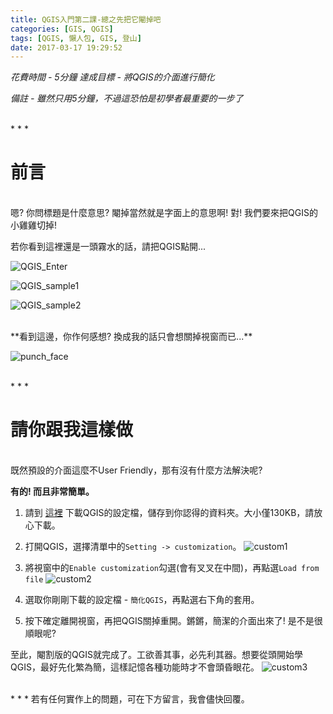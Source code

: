 ```yaml
---
title: QGIS入門第二課-總之先把它閹掉吧
categories: [GIS, QGIS]
tags: [QGIS, 懶人包, GIS, 登山]
date: 2017-03-17 19:29:52
---
```


*花費時間 - 5分鐘*
*達成目標 - 將QGIS的介面進行簡化*

*備註 - 雖然只用5分鐘，不過這恐怕是初學者最重要的一步了*

<br>
* * *

前言
======

<br>嗯? 你問標題是什麼意思? 閹掉當然就是字面上的意思啊!
對! 我們要來把QGIS的小雞雞切掉!

若你看到這裡還是一頭霧水的話，請把QGIS點開...

![QGIS_Enter](http://gis.rchss.sinica.edu.tw/qgis/wp-content/uploads/2016/10/QGIS2.18.png "載入各種元件需要一點時間...")

![QGIS_sample1][]

![QGIS_sample2][]

<br>
**看到這邊，你作何感想? 換成我的話只會想關掉視窗而已...**
<br>

![punch_face][]

<br>
* * *

請你跟我這樣做
======

<br>既然預設的介面這麼不User Friendly，那有沒有什麼方法解決呢?

**有的! 而且非常簡單。**

1. 請到 [這裡](https://drive.google.com/file/d/0B1_zbIyfqFc6aEF1Qml1YTUzekk/view?usp=sharing) 下載QGIS的設定檔，儲存到你認得的資料夾。大小僅130KB，請放心下載。

2. 打開QGIS，選擇清單中的`Setting -> customization`。
![custom1][]

3. 將視窗中的`Enable customization`勾選(會有叉叉在中間)，再點選`Load from file`
![custom2][]

4. 選取你剛剛下載的設定檔 - `簡化QGIS`，再點選右下角的套用。

5. 按下確定離開視窗，再把QGIS關掉重開。鏘鏘，簡潔的介面出來了! 是不是很順眼呢?

至此，閹割版的QGIS就完成了。工欲善其事，必先利其器。想要從頭開始學QGIS，最好先化繁為簡，這樣記憶各種功能時才不會頭昏眼花。
![custom3][] 


<br>
* * *
若有任何實作上的問題，可在下方留言，我會儘快回覆。

[QGIS_sample1]: https://i.imgur.com/5piHd4v.png "出現在眼前的，是大量不知所謂的選單和按鈕"

[QGIS_sample2]: https://i.imgur.com/GaYPPqK.png "左側亂糟糟的面版和看起來差不多的鍵鈕"

[punch_face]: https://i.imgur.com/wVkjhAE.png

[custom1]: https://i.imgur.com/wT8Pbdb.png

[custom2]: https://i.imgur.com/M13vuxC.png

[custom3]: https://i.imgur.com/5SKQobe.png